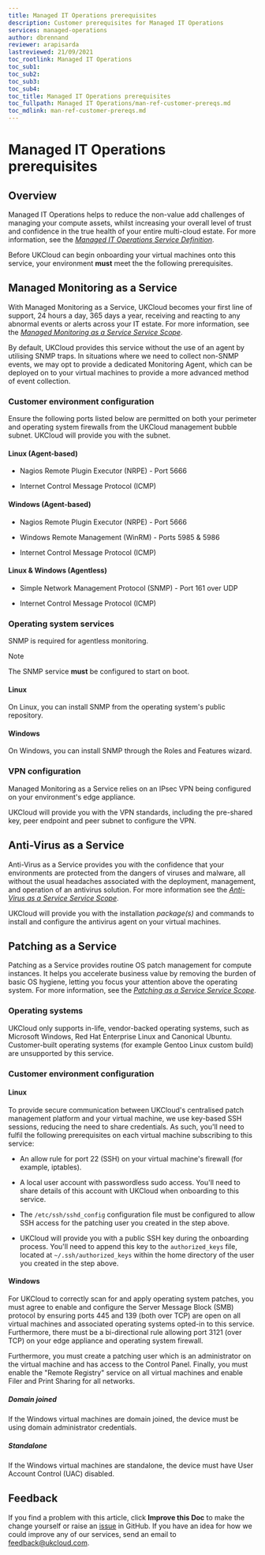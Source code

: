 ```yaml
---
title: Managed IT Operations prerequisites
description: Customer prerequisites for Managed IT Operations
services: managed-operations
author: dbrennand
reviewer: arapisarda
lastreviewed: 21/09/2021
toc_rootlink: Managed IT Operations
toc_sub1:
toc_sub2:
toc_sub3:
toc_sub4:
toc_title: Managed IT Operations prerequisites
toc_fullpath: Managed IT Operations/man-ref-customer-prereqs.md
toc_mdlink: man-ref-customer-prereqs.md
---
```


# Managed IT Operations prerequisites

## Overview

Managed IT Operations helps to reduce the non-value add challenges of managing your compute assets, whilst increasing your overall level of trust and confidence in the true health of your entire multi-cloud estate. For more information, see the [*Managed IT Operations Service Definition*](man-sd-managed-it-ops.md).

Before UKCloud can begin onboarding your virtual machines onto this service, your environment **must** meet the the following prerequisites.

## Managed Monitoring as a Service

With Managed Monitoring as a Service, UKCloud becomes your first line of support, 24 hours a day, 365 days a year, receiving and reacting to any abnormal events or alerts across your IT estate. For more information, see the [*Managed Monitoring as a Service Service Scope*](man-sco-monitoring.md).

By default, UKCloud provides this service without the use of an agent by utilising SNMP traps. In situations where we need to collect non-SNMP events, we may opt to provide a dedicated Monitoring Agent, which can be deployed on to your virtual machines to provide a more advanced method of event collection.

### Customer environment configuration

Ensure the following ports listed below are permitted on both your perimeter and operating system firewalls from the UKCloud management bubble subnet. UKCloud will provide you with the subnet.

#### Linux (Agent-based)

- Nagios Remote Plugin Executor (NRPE) - Port 5666

- Internet Control Message Protocol (ICMP)

#### Windows (Agent-based)

- Nagios Remote Plugin Executor (NRPE) - Port 5666

- Windows Remote Management (WinRM) - Ports 5985 & 5986

- Internet Control Message Protocol (ICMP)

#### Linux & Windows (Agentless)

- Simple Network Management Protocol (SNMP) - Port 161 over UDP

- Internet Control Message Protocol (ICMP)

### Operating system services

SNMP is required for agentless monitoring.

> [!NOTE]
>
> The SNMP service **must** be configured to start on boot.

#### Linux

On Linux, you can install SNMP from the operating system's public repository.

#### Windows

On Windows, you can install SNMP through the Roles and Features wizard.

### VPN configuration

Managed Monitoring as a Service relies on an IPsec VPN being configured on your environment's edge appliance.

UKCloud will provide you with the VPN standards, including the pre-shared key, peer endpoint and peer subnet to configure the VPN.

## Anti-Virus as a Service

Anti-Virus as a Service provides you with the confidence that your environments are protected from the dangers of viruses and malware, all without the usual headaches associated with the deployment, management, and operation of an antivirus solution. For more information see the [*Anti-Virus as a Service Service Scope*](man-sco-antivirus.md).

UKCloud will provide you with the installation *package(s)* and commands to install and configure the antivirus agent on your virtual machines.

## Patching as a Service

Patching as a Service provides routine OS patch management for compute instances. It helps you accelerate business value by removing the burden of basic OS hygiene, letting you focus your attention above the operating system. For more information, see the [*Patching as a Service Service Scope*](man-sco-patching.md).

### Operating systems

UKCloud only supports in-life, vendor-backed operating systems, such as Microsoft Windows, Red Hat Enterprise Linux and Canonical Ubuntu. Customer-built operating systems (for example Gentoo Linux custom build) are unsupported by this service.

### Customer environment configuration

#### Linux

To provide secure communication between UKCloud's centralised patch management platform and your virtual machine, we use key-based SSH sessions, reducing the need to share credentials. As such, you'll need to fulfil the following prerequisites on each virtual machine subscribing to this service:

- An allow rule for port 22 (SSH) on your virtual machine's firewall (for example, iptables).

- A local user account with passwordless sudo access. You'll need to share details of this account with UKCloud when onboarding to this service.

- The `/etc/ssh/sshd_config` configuration file must be configured to allow SSH access for the patching user you created in the step above.

- UKCloud will provide you with a public SSH key during the onboarding process. You'll need to append this key to the `authorized_keys` file, located at `~/.ssh/authorized_keys` within the home directory of the user you created in the step above.

#### Windows

For UKCloud to correctly scan for and apply operating system patches, you must agree to enable and configure the Server Message Block (SMB) protocol by ensuring ports 445 and 139 (both over TCP) are open on all virtual machines and associated operating systems opted-in to this service. Furthermore, there must be a bi-directional rule allowing port 3121 (over TCP) on your edge appliance and operating system firewall.

Furthermore, you must create a patching user which is an administrator on the virtual machine and has access to the Control Panel. Finally, you must enable the "Remote Registry" service on all virtual machines and enable Filer and Print Sharing for all networks.

##### Domain joined

If the Windows virtual machines are domain joined, the device must be using domain administrator credentials.

##### Standalone

If the Windows virtual machines are standalone, the device must have User Account Control (UAC) disabled.

## Feedback

If you find a problem with this article, click **Improve this Doc** to make the change yourself or raise an [issue](https://github.com/UKCloud/documentation/issues) in GitHub. If you have an idea for how we could improve any of our services, send an email to <feedback@ukcloud.com>.
